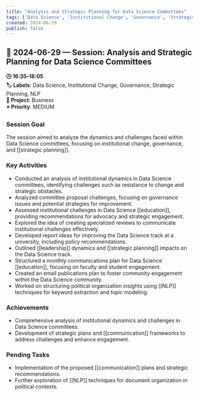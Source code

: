```yaml
---
title: "Analysis and Strategic Planning for Data Science Committees"
tags: ['Data Science', 'Institutional Change', 'Governance', 'Strategic Planning', 'NLP']
created: 2024-06-29
publish: false
---
```


## 📅 2024-06-29 — Session: Analysis and Strategic Planning for Data Science Committees

**🕒 16:35–18:05**  
**🏷️ Labels**: Data Science, Institutional Change, Governance, Strategic Planning, NLP  
**📂 Project**: Business  
**⭐ Priority**: MEDIUM  


### Session Goal
The session aimed to analyze the dynamics and challenges faced within Data Science committees, focusing on institutional change, governance, and [[strategic planning]].

### Key Activities
- Conducted an analysis of institutional dynamics in Data Science committees, identifying challenges such as resistance to change and strategic obstacles.
- Analyzed committee proposal challenges, focusing on governance issues and potential strategies for improvement.
- Assessed institutional challenges in Data Science [[education]], providing recommendations for advocacy and strategic engagement.
- Explored the idea of creating specialized reviews to communicate institutional challenges effectively.
- Developed report ideas for improving the Data Science track at a university, including policy recommendations.
- Outlined [[leadership]] dynamics and [[strategic planning]] impacts on the Data Science track.
- Structured a monthly communications plan for Data Science [[education]], focusing on faculty and student engagement.
- Created an email publications plan to foster community engagement within the Data Science community.
- Worked on structuring political organization insights using [[NLP]] techniques for keyword extraction and topic modeling.

### Achievements
- Comprehensive analysis of institutional dynamics and challenges in Data Science committees.
- Development of strategic plans and [[communication]] frameworks to address challenges and enhance engagement.

### Pending Tasks
- Implementation of the proposed [[communication]] plans and strategic recommendations.
- Further exploration of [[NLP]] techniques for document organization in political contexts.
